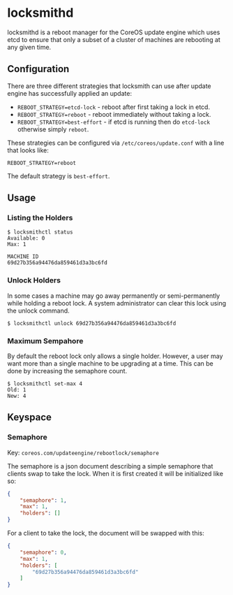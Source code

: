 # locksmithd

locksmithd is a reboot manager for the CoreOS update engine which uses
etcd to ensure that only a subset of a cluster of machines are rebooting
at any given time.

## Configuration

There are three different strategies that locksmith can use after update engine
has successfully applied an update:

- `REBOOT_STRATEGY=etcd-lock` - reboot after first taking a lock in etcd.
- `REBOOT_STRATEGY=reboot` - reboot immediately without taking a lock.
- `REBOOT_STRATEGY=best-effort` - if etcd is running then do `etcd-lock` otherwise simply `reboot`.

These strategies can be configured via `/etc/coreos/update.conf` with a line that looks like:

```
REBOOT_STRATEGY=reboot
```

The default strategy is `best-effort`.

## Usage

### Listing the Holders

```
$ locksmithctl status
Available: 0
Max: 1

MACHINE ID
69d27b356a94476da859461d3a3bc6fd
```

### Unlock Holders

In some cases a machine may go away permanently or semi-permanently while
holding a reboot lock. A system administrator can clear this lock using the
unlock command.

```
$ locksmithctl unlock 69d27b356a94476da859461d3a3bc6fd
```

### Maximum Sempahore

By default the reboot lock only allows a single holder. However, a user may
want more than a single machine to be upgrading at a time. This can be done by
increasing the semaphore count.

```
$ locksmithctl set-max 4
Old: 1
New: 4
```

## Keyspace

### Semaphore

Key: `coreos.com/updateengine/rebootlock/semaphore`

The semaphore is a json document describing a simple semaphore that clients swap
to take the lock. When it is first created it will be initialized like so:

```json
{
	"semaphore": 1,
	"max": 1,
	"holders": []
}
```

For a client to take the lock, the document will be swapped with this:

```json
{
	"semaphore": 0,
	"max": 1,
	"holders": [
		"69d27b356a94476da859461d3a3bc6fd"
	]
}
```
